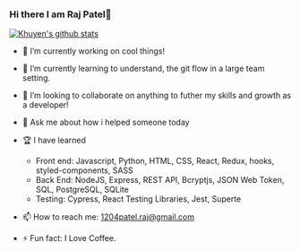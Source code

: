 ### Hi there I am Raj Patel👋


[![Khuyen's github stats](https://github-readme-stats.vercel.app/api?username=Raj-04&count_private=true&show_icons=true&theme=radical&hide_rank=false)](https://github.com/anuraghazra/github-readme-stats)


- 🔭 I’m currently working on cool things!

- 🌱 I’m currently learning to understand, the git flow in a large team setting.

- 👯 I’m looking to collaborate on anything to futher my skills and growth as a developer!

- 💬 Ask me about how i helped someone today

- 🏆 I have learned
     * Front end: Javascript, Python, HTML, CSS, React, Redux, hooks, styled-components, SASS
     * Back End: NodeJS, Express, REST API, Bcryptjs, JSON Web Token, SQL, PostgreSQL, SQLite
     * Testing: Cypress, React Testing Libraries, Jest, Superte

- 📫 How to reach me: 1204patel.raj@gmail.com

- ⚡ Fun fact: I Love Coffee.


